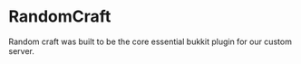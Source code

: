 # RandomCraft
 Random craft was built to be the core essential bukkit plugin for our custom server.
